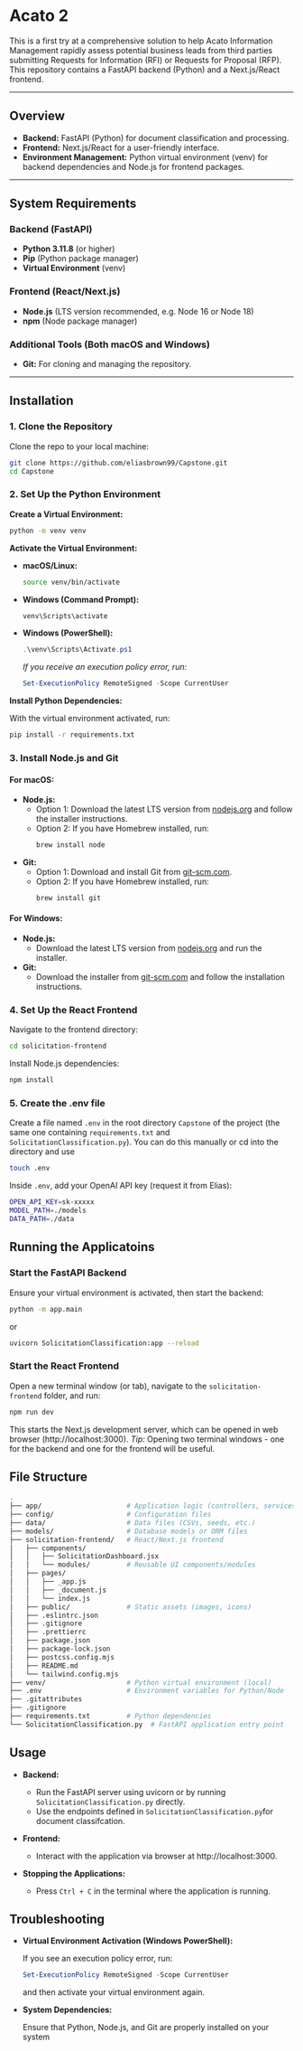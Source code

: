# Acato 2

This is a first try at a comprehensive solution to help Acato Information Management rapidly assess potential business leads from third parties submitting Requests for Information (RFI) or Requests for Proposal (RFP). This repository contains a FastAPI backend (Python) and a Next.js/React frontend.

---

## Overview

- **Backend:** FastAPI (Python) for document classification and processing.
- **Frontend:** Next.js/React for a user-friendly interface.
- **Environment Management:** Python virtual environment (venv) for backend dependencies and Node.js for frontend packages.

---

## System Requirements

### Backend (FastAPI)
- **Python 3.11.8** (or higher)
- **Pip** (Python package manager)
- **Virtual Environment** (venv)

### Frontend (React/Next.js)
- **Node.js** (LTS version recommended, e.g. Node 16 or Node 18)
- **npm** (Node package manager)

### Additional Tools (Both macOS and Windows)
- **Git:** For cloning and managing the repository.

---

## Installation

### 1. Clone the Repository

Clone the repo to your local machine:

```bash
git clone https://github.com/eliasbrown99/Capstone.git
cd Capstone
```
### 2. Set Up the Python Environment

__Create a Virtual Environment:__

```bash
python -m venv venv
```
__Activate the Virtual Environment:__

* __macOS/Linux:__
  ```bash
  source venv/bin/activate
  ```

* __Windows (Command Prompt):__
  ```cmd
  venv\Scripts\activate
  ```
* __Windows (PowerShell):__
  ```powershell
  .\venv\Scripts\Activate.ps1
  ```
  *If you receive an execution policy error, run:*
  ```powershell
  Set-ExecutionPolicy RemoteSigned -Scope CurrentUser
  ```
__Install Python Dependencies:__

With the virtual environment activated, run:
```bash
pip install -r requirements.txt
```

### 3. Install Node.js and Git

#### For macOS:
- **Node.js:**  
  - Option 1: Download the latest LTS version from [nodejs.org](https://nodejs.org/) and follow the installer instructions.  
  - Option 2: If you have Homebrew installed, run:
    ```bash
    brew install node
    ```
- **Git:**  
  - Option 1: Download and install Git from [git-scm.com](https://git-scm.com/).  
  - Option 2: If you have Homebrew installed, run:
    ```bash
    brew install git
    ```

#### For Windows:
- **Node.js:**  
  - Download the latest LTS version from [nodejs.org](https://nodejs.org/) and run the installer.
- **Git:**  
  - Download the installer from [git-scm.com](https://git-scm.com/download/win) and follow the installation instructions.




### 4. Set Up the React Frontend
Navigate to the frontend directory:
```bash
cd solicitation-frontend
```
Install Node.js dependencies:
```bash
npm install
```
### 5. Create the .env file

Create a file named ```.env``` in the root directory ```Capstone``` of the project (the same one containing ```requirements.txt``` and ```SolicitationClassification.py```). You can do this manually or cd into the directory and use 

```bash
touch .env
```
Inside ```.env```, add your OpenAI API key (request it from Elias):

```bash
OPEN_API_KEY=sk-xxxxx
MODEL_PATH=./models
DATA_PATH=./data
```

## Running the Applicatoins
### Start the FastAPI Backend
Ensure your virtual environment is activated, then start the backend:
```bash
python -m app.main
```
or
```bash
uvicorn SolicitationClassification:app --reload
```
### Start the React Frontend
Open a new terminal window (or tab), navigate to the ```solicitation-frontend``` folder,
and run:
```bash
npm run dev
```
This starts the Next.js development server, which can be opened in web browser (http://localhost:3000).
_Tip:_ Opening two terminal windows - one for the backend and one for the frontend will be useful.

## File Structure
```bash
.
├── app/                     # Application logic (controllers, services)
├── config/                  # Configuration files
├── data/                    # Data files (CSVs, seeds, etc.)
├── models/                  # Database models or ORM files
├── solicitation-frontend/   # React/Next.js frontend
│   ├── components/
│   │   ├── SolicitationDashboard.jsx
│   │   └── modules/         # Reusable UI components/modules
│   ├── pages/
│   │   ├── _app.js
│   │   ├── _document.js
│   │   └── index.js
│   ├── public/              # Static assets (images, icons)
│   ├── .eslintrc.json
│   ├── .gitignore
│   ├── .prettierrc
│   ├── package.json
│   ├── package-lock.json
│   ├── postcss.config.mjs
│   ├── README.md
│   └── tailwind.config.mjs
├── venv/                    # Python virtual environment (local)
├── .env                     # Environment variables for Python/Node
├── .gitattributes
├── .gitignore
├── requirements.txt         # Python dependencies
└── SolicitationClassification.py  # FastAPI application entry point
```
## Usage
* __Backend:__
  * Run the FastAPI server using uvicorn or by running ```SolicitationClassification.py``` directly.
  * Use the endpoints defined in ```SolicitationClassification.py```for document classifcation.

* __Frontend:__
  * Interact with the application via browser at http://localhost:3000.

* __Stopping the Applications:__
  * Press ```Ctrl + C``` in the terminal where the application is running.

## Troubleshooting

* __Virtual Environment Activation (Windows PowerShell):__

    If you see an execution policy error, run:
    ```powershell
    Set-ExecutionPolicy RemoteSigned -Scope CurrentUser
    ```
    and then activate your virtual environment again.
    
* __System Dependencies:__

    Ensure that Python, Node.js, and Git are properly installed on your system

